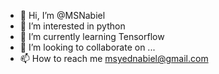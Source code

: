 - 👋 Hi, I’m @MSNabiel
- 👀 I’m interested in python
- 🌱 I’m currently learning Tensorflow
- 💞️ I’m looking to collaborate on ...
- 📫 How to reach me msyednabiel@gmail.com

<!---
MSNabiel/MSNabiel is a ✨ special ✨ repository because its `README.md` (this file) appears on your GitHub profile.
You can click the Preview link to take a look at your changes.
--->
